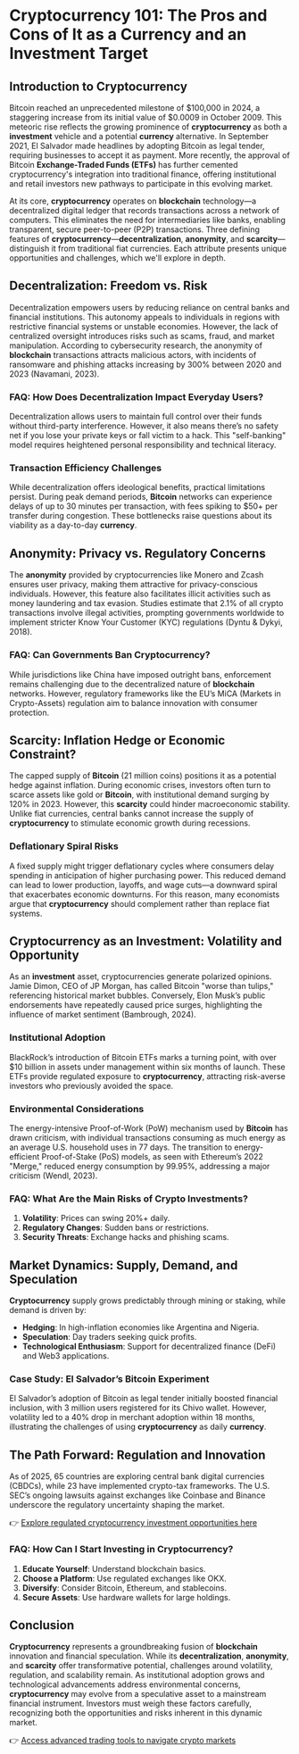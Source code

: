 # Cryptocurrency 101: The Pros and Cons of It as a Currency and an Investment Target

## Introduction to Cryptocurrency

Bitcoin reached an unprecedented milestone of $100,000 in 2024, a staggering increase from its initial value of $0.0009 in October 2009. This meteoric rise reflects the growing prominence of **cryptocurrency** as both a **investment** vehicle and a potential **currency** alternative. In September 2021, El Salvador made headlines by adopting Bitcoin as legal tender, requiring businesses to accept it as payment. More recently, the approval of Bitcoin **Exchange-Traded Funds (ETFs)** has further cemented cryptocurrency's integration into traditional finance, offering institutional and retail investors new pathways to participate in this evolving market.

At its core, **cryptocurrency** operates on **blockchain** technology—a decentralized digital ledger that records transactions across a network of computers. This eliminates the need for intermediaries like banks, enabling transparent, secure peer-to-peer (P2P) transactions. Three defining features of **cryptocurrency**—**decentralization**, **anonymity**, and **scarcity**—distinguish it from traditional fiat currencies. Each attribute presents unique opportunities and challenges, which we'll explore in depth.

## Decentralization: Freedom vs. Risk

Decentralization empowers users by reducing reliance on central banks and financial institutions. This autonomy appeals to individuals in regions with restrictive financial systems or unstable economies. However, the lack of centralized oversight introduces risks such as scams, fraud, and market manipulation. According to cybersecurity research, the anonymity of **blockchain** transactions attracts malicious actors, with incidents of ransomware and phishing attacks increasing by 300% between 2020 and 2023 (Navamani, 2023).

### FAQ: How Does Decentralization Impact Everyday Users?
Decentralization allows users to maintain full control over their funds without third-party interference. However, it also means there’s no safety net if you lose your private keys or fall victim to a hack. This "self-banking" model requires heightened personal responsibility and technical literacy.

### Transaction Efficiency Challenges
While decentralization offers ideological benefits, practical limitations persist. During peak demand periods, **Bitcoin** networks can experience delays of up to 30 minutes per transaction, with fees spiking to $50+ per transfer during congestion. These bottlenecks raise questions about its viability as a day-to-day **currency**.

## Anonymity: Privacy vs. Regulatory Concerns

The **anonymity** provided by cryptocurrencies like Monero and Zcash ensures user privacy, making them attractive for privacy-conscious individuals. However, this feature also facilitates illicit activities such as money laundering and tax evasion. Studies estimate that 2.1% of all crypto transactions involve illegal activities, prompting governments worldwide to implement stricter Know Your Customer (KYC) regulations (Dyntu & Dykyi, 2018).

### FAQ: Can Governments Ban Cryptocurrency?
While jurisdictions like China have imposed outright bans, enforcement remains challenging due to the decentralized nature of **blockchain** networks. However, regulatory frameworks like the EU’s MiCA (Markets in Crypto-Assets) regulation aim to balance innovation with consumer protection.

## Scarcity: Inflation Hedge or Economic Constraint?

The capped supply of **Bitcoin** (21 million coins) positions it as a potential hedge against inflation. During economic crises, investors often turn to scarce assets like gold or **Bitcoin**, with institutional demand surging by 120% in 2023. However, this **scarcity** could hinder macroeconomic stability. Unlike fiat currencies, central banks cannot increase the supply of **cryptocurrency** to stimulate economic growth during recessions.

### Deflationary Spiral Risks
A fixed supply might trigger deflationary cycles where consumers delay spending in anticipation of higher purchasing power. This reduced demand can lead to lower production, layoffs, and wage cuts—a downward spiral that exacerbates economic downturns. For this reason, many economists argue that **cryptocurrency** should complement rather than replace fiat systems.

## Cryptocurrency as an Investment: Volatility and Opportunity

As an **investment** asset, cryptocurrencies generate polarized opinions. Jamie Dimon, CEO of JP Morgan, has called Bitcoin "worse than tulips," referencing historical market bubbles. Conversely, Elon Musk’s public endorsements have repeatedly caused price surges, highlighting the influence of market sentiment (Bambrough, 2024).

### Institutional Adoption
BlackRock’s introduction of Bitcoin ETFs marks a turning point, with over $10 billion in assets under management within six months of launch. These ETFs provide regulated exposure to **cryptocurrency**, attracting risk-averse investors who previously avoided the space.

### Environmental Considerations
The energy-intensive Proof-of-Work (PoW) mechanism used by **Bitcoin** has drawn criticism, with individual transactions consuming as much energy as an average U.S. household uses in 77 days. The transition to energy-efficient Proof-of-Stake (PoS) models, as seen with Ethereum’s 2022 "Merge," reduced energy consumption by 99.95%, addressing a major criticism (Wendl, 2023).

### FAQ: What Are the Main Risks of Crypto Investments?
1. **Volatility**: Prices can swing 20%+ daily.
2. **Regulatory Changes**: Sudden bans or restrictions.
3. **Security Threats**: Exchange hacks and phishing scams.

## Market Dynamics: Supply, Demand, and Speculation

**Cryptocurrency** supply grows predictably through mining or staking, while demand is driven by:
- **Hedging**: In high-inflation economies like Argentina and Nigeria.
- **Speculation**: Day traders seeking quick profits.
- **Technological Enthusiasm**: Support for decentralized finance (DeFi) and Web3 applications.

### Case Study: El Salvador’s Bitcoin Experiment
El Salvador’s adoption of Bitcoin as legal tender initially boosted financial inclusion, with 3 million users registered for its Chivo wallet. However, volatility led to a 40% drop in merchant adoption within 18 months, illustrating the challenges of using **cryptocurrency** as daily **currency**.

## The Path Forward: Regulation and Innovation

As of 2025, 65 countries are exploring central bank digital currencies (CBDCs), while 23 have implemented crypto-tax frameworks. The U.S. SEC’s ongoing lawsuits against exchanges like Coinbase and Binance underscore the regulatory uncertainty shaping the market.

👉 [Explore regulated cryptocurrency investment opportunities here](https://bit.ly/okx-bonus)

### FAQ: How Can I Start Investing in Cryptocurrency?
1. **Educate Yourself**: Understand blockchain basics.
2. **Choose a Platform**: Use regulated exchanges like OKX.
3. **Diversify**: Consider Bitcoin, Ethereum, and stablecoins.
4. **Secure Assets**: Use hardware wallets for large holdings.

## Conclusion

**Cryptocurrency** represents a groundbreaking fusion of **blockchain** innovation and financial speculation. While its **decentralization**, **anonymity**, and **scarcity** offer transformative potential, challenges around volatility, regulation, and scalability remain. As institutional adoption grows and technological advancements address environmental concerns, **cryptocurrency** may evolve from a speculative asset to a mainstream financial instrument. Investors must weigh these factors carefully, recognizing both the opportunities and risks inherent in this dynamic market.

👉 [Access advanced trading tools to navigate crypto markets](https://bit.ly/okx-bonus)